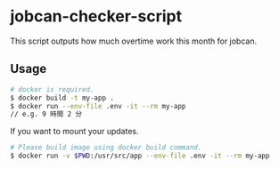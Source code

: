 # jobcan-checker-script

This script outputs how much overtime work this month for jobcan.

## Usage

```sh
# docker is required.
$ docker build -t my-app .
$ docker run --env-file .env -it --rm my-app
// e.g. 9 時間 2 分
```

If you want to mount your updates.

```sh
# Please build image using docker build command.
$ docker run -v $PWD:/usr/src/app --env-file .env -it --rm my-app
```
